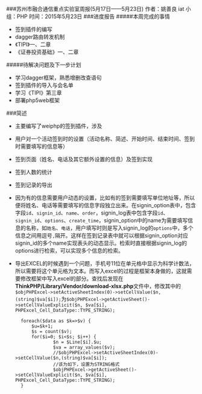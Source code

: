 ###苏州市融合通信重点实验室周报(5月17日——5月23日)
	作者：姚善良 iat                   小组：PHP                        时间：2015年5月23日
###进度报告
#####本周完成的事情
* 签到插件的编写
* dagger路由转发机制
* 《TIPI》一、二章
* 《证券投资基础》一、二章

#####待解决问题及下一步计划
* 学习dagger框架，熟悉增删改查语句
* 签到插件的导入与会名单
* 学习《TIPI》第三章
* 部署php5web框架

###简述
* 主要编写了weiphp的签到插件，涉及
 * 用户对一个活动签到时的设置（活动名称、简述、开始时间、结束时间、签到时需要填写的信息等）
 * 签到页面（姓名、电话及其它额外设置的信息）及签到实现
 * 签到人数的统计
 * 签到记录的导出

* 因为有的信息需要用户动态的设置，比如有的签到需要填写单位地址等，所以便将姓名、电话等需要填写的信息字段独立出来。在signin\_option表中，包含字段`id`、`signin_id`、`name`、`order`，signin\_log表中包含字段`id`、`signin_id`、`options`、`create_time`，signin\_option中的name为需要填写信息的名称，如`姓名`、`电话`，用户填写时则是写入signin\_log的`options`中，多个信息之间用逗号`,`隔开。这样在签到记录表中就可以根据signin\_option对应signin\_id的多个name实现表头的动态显示。检索时直接根据signin\_log的options进行检索，可以实现多个信息的检索。
* 导出EXCEL的时候遇到一个问题，手机号11位在单元格中显示为科学计数法，所以需要将这个单元格为文本。而写入excel的过程是框架本身做的，这就需要修改框架中写入excel的部分。查找后发现在**ThinkPHP/Library/Vendor/download-xlsx.php**文件中，修改其中的`$objPHPExcel->setActiveSheetIndex(0)->setCellValue($n,(string)$va[$i]);`为`$objPHPExcel->getActiveSheet()->setCellValueExplicit($n, $va[$i], PHPExcel_Cell_DataType::TYPE_STRING);`

		foreach($data as $k=>$v) {
			$u=$k+1;
		    $s = count($v);
		    for($i=0; $i<$s; $i++) {
		    	    $n = $Line[$i].$u;
		    	    $va = array_values($v);
					//$objPHPExcel->setActiveSheetIndex(0)->setCellValue($n,(string)$va[$i]);
					//该为如下，设置为STRING格式
					$objPHPExcel->getActiveSheet()->setCellValueExplicit($n, $va[$i], PHPExcel_Cell_DataType::TYPE_STRING);
		}

